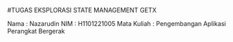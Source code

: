 #TUGAS EKSPLORASI STATE MANAGEMENT GETX

Nama        : Nazarudin
NIM         : H1101221005
Mata Kuliah : Pengembangan Aplikasi Perangkat Bergerak

